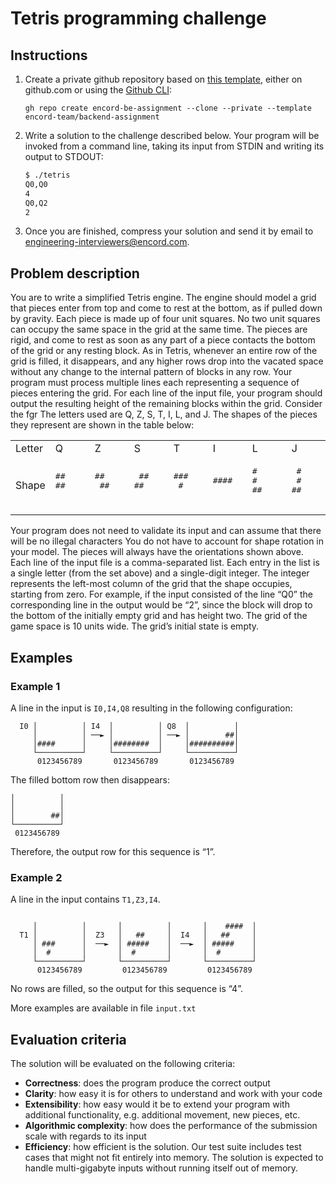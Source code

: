 # Tetris programming challenge

## Instructions

1. Create a private github repository based on [this template](https://github.com/encord-team/backend-assignment), either on github.com or using the [Github CLI](https://cli.github.com/):

   ```
   gh repo create encord-be-assignment --clone --private --template encord-team/backend-assignment
   ```

1. Write a solution to the challenge described below. Your program will be invoked from a command line, taking its input from STDIN and writing its output to STDOUT:

   ```bash
   $ ./tetris
   Q0,Q0
   4
   Q0,Q2
   2
   ```

1. Once you are finished, compress your solution and send it by email to engineering-interviewers@encord.com.

## Problem description

You are to write a simplified Tetris engine.
The engine should model a grid that pieces enter from top and come to rest at the bottom, as if pulled down by gravity. Each piece is made up of four unit squares.
No two unit squares can occupy the same space in the grid at the same time.
The pieces are rigid, and come to rest as soon as any part of a piece contacts the bottom of the grid or any resting block. As in Tetris, whenever an entire row of the grid is filled, it disappears, and any higher rows drop into the vacated space without any change to the internal pattern of blocks in any row.
Your program must process multiple lines each representing a sequence of pieces entering the grid.
For each line of the input file, your program should output the resulting height of the remaining blocks within the grid. Consider the fgr
The letters used are Q, Z, S, T, I, L, and J. The shapes of the pieces they represent are shown in the table below:

</td>
</tr>
</table>
<table>
  <tr>
    <td>Letter</td>
    <td>Q</td>
    <td>Z</td>
    <td>S</td>
    <td>T</td>
    <td>I</td>
    <td>L</td>
    <td>J</td>
  </tr>
  <tr>
    <td>Shape</td>
    <td>
      <pre>
##
##
      </pre>
    </td>
    <td>
      <pre>
##
 ##
      </pre>
    </td>
    <td>
      <pre>
 ##
##
      </pre>
    </td>
    <td>
      <pre>
###
 #
      </pre>
    </td>
    <td>
      <pre>
####
      </pre>
    </td>
    <td>
      <pre>
#
#
##
      </pre>
    </td>
    <td>
      <pre>
 #
 #
##
      </pre>
    </td>
  </tr>
</table>

Your program does not need to validate its input and can assume that there will be no illegal characters
You do not have to account for shape rotation in your model. The pieces will always have the orientations shown above.
Each line of the input file is a comma-separated list.
Each entry in the list is a single letter (from the set above) and a single-digit integer. The integer represents the left-most column of the grid that the shape occupies, starting from zero.
For example, if the input consisted of the line “Q0” the corresponding line in the output would be “2”, since the block will drop to the bottom of the initially empty grid and has height two.
The grid of the game space is 10 units wide. The grid’s initial state is empty.

## Examples

### Example 1

A line in the input is `I0,I4,Q8` resulting in the following configuration:

```
  I0 │          │ I4  │          │ Q8  │          │
     │          │ ──► │          │ ──► │        ##│
     │####      │     │########  │     │##########│
     └──────────┘     └──────────┘     └──────────┘
      0123456789       0123456789       0123456789

```

The filled bottom row then disappears:

```
│          │
│          │
│        ##│
└──────────┘
 0123456789
```

Therefore, the output row for this sequence is “1”.

### Example 2

A line in the input contains `T1,Z3,I4`.

```

     │          │       │          │       │    ####  │
  T1 │          │  Z3   │   ##     │  I4   │   ##     │
     │ ###      │  ──►  │ #####    │  ──►  │ #####    │
     │  #       │       │  #       │       │  #       │
     └──────────┘       └──────────┘       └──────────┘
      0123456789         0123456789         0123456789

```

No rows are filled, so the output for this sequence is “4”.

More examples are available in file `input.txt`

## Evaluation criteria

The solution will be evaluated on the following criteria:

- **Correctness**: does the program produce the correct output
- **Clarity**: how easy it is for others to understand and work with your code
- **Extensibility**: how easy would it be to extend your program with additional functionality, e.g. additional movement, new pieces, etc.
- **Algorithmic complexity**: how does the performance of the submission scale with
  regards to its input
- **Efficiency**: how efficient is the solution. Our test suite includes test cases that might not fit entirely into memory. The solution is expected to handle multi-gigabyte inputs without running itself out of memory.
